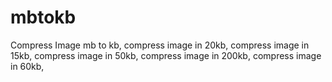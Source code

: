 # mbtokb
Compress Image mb to kb, compress image in 20kb, compress image in 15kb, compress image in 50kb, compress image in 200kb, compress image in 60kb,
